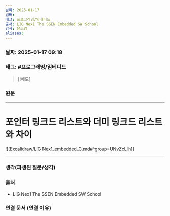 ```yaml
---
날짜: 2025-01-17
넘버: 
태그: 프로그래밍/임베디드
출처: LIG Nex1 The SSEN Embedded SW School
강사: 윤소영
aliases:
---
```

### 날짜:  2025-01-17 09:18

### 태그: #프로그래밍/임베디드

>[!메모]
>

### 원문
---
# 포인터 링크드 리스트와 더미 링크드 리스트와 차이

![[Excalidraw/LIG Nex1_embedded_C.md#^group=UNvZcLIh]]

---
### 생각(파생된 질문/생각)

### 출처
- LIG Nex1 The SSEN Embedded SW School

### 연결 문서 (연결 이유)

